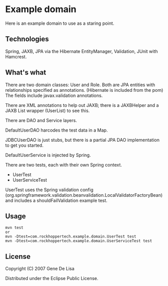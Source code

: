 # Example domain

Here is an example domain to use as a staring point.

## Technologies
Spring, JAXB, JPA via the Hibernate EntityManager, Validation, JUnit with Hamcrest.

## What's what
There are two domain classes: User and Role. 
Both are JPA entities with relationships specified as annotations.
(Hibernate is included from the pom)
The fields include javax.validation annotations.

There are XML annotations to help out JAXB; there is a JAXBHelper and a JAXB List wrapper (UserList) to see this.

There are DAO and Service layers.

DefaultUserDAO harcodes the test data in a Map. 

JDBCUserDAO is just stubs, but there is a partial JPA DAO implementation to get you started.

DefaultUserService is injected by Spring.

There are two tests, each with their own Spring context.
- UserTest
- UserServiceTest

UserTest uses the Spring validation config (org.springframework.validation.beanvalidation.LocalValidatorFactoryBean)
and includes a shouldFailValidation example test.


## Usage

    mvn test
    or
    mvn -Dtest=com.rockhoppertech.example.domain.UserTest test
    mvn -Dtest=com.rockhoppertech.example.domain.UserServiceTest test
    
    

## License

Copyright (C) 2007 Gene De Lisa

Distributed under the Eclipse Public License.
